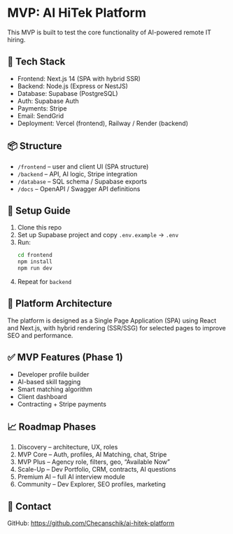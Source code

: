 # MVP: AI HiTek Platform

This MVP is built to test the core functionality of AI-powered remote IT hiring.

## 🧱 Tech Stack
- Frontend: Next.js 14 (SPA with hybrid SSR)
- Backend: Node.js (Express or NestJS)
- Database: Supabase (PostgreSQL)
- Auth: Supabase Auth
- Payments: Stripe
- Email: SendGrid
- Deployment: Vercel (frontend), Railway / Render (backend)

## 📦 Structure
- `/frontend` – user and client UI (SPA structure)
- `/backend` – API, AI logic, Stripe integration
- `/database` – SQL schema / Supabase exports
- `/docs` – OpenAPI / Swagger API definitions

## 🚀 Setup Guide
1. Clone this repo
2. Set up Supabase project and copy `.env.example` → `.env`
3. Run:
   ```bash
   cd frontend
   npm install
   npm run dev
   ```
4. Repeat for `backend`

## 🧭 Platform Architecture
The platform is designed as a Single Page Application (SPA) using React and Next.js, with hybrid rendering (SSR/SSG) for selected pages to improve SEO and performance.

## ✅ MVP Features (Phase 1)
- Developer profile builder
- AI-based skill tagging
- Smart matching algorithm
- Client dashboard
- Contracting + Stripe payments

## 📈 Roadmap Phases
1. Discovery – architecture, UX, roles
2. MVP Core – Auth, profiles, AI Matching, chat, Stripe
3. MVP Plus – Agency role, filters, geo, “Available Now”
4. Scale-Up – Dev Portfolio, CRM, contracts, AI questions
5. Premium AI – full AI interview module
6. Community – Dev Explorer, SEO profiles, marketing

## 💬 Contact
GitHub: https://github.com/Checanschik/ai-hitek-platform
